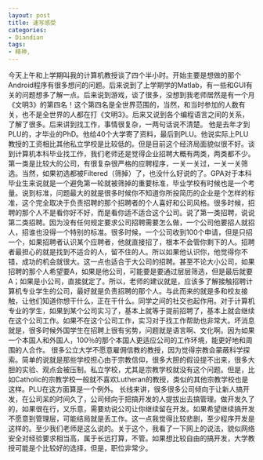 ```yaml
---
layout: post
title: 速写感受
categories:
- Diandian
tags:
- 精神, 
---
```

今天上午和上学期叫我的计算机教授谈了四个半小时。开始主要是想做的那个Android程序有很多想问的问题。后来说到了上学期学的Matlab，有一些和GUI有关的问题想多了解一点。后来说到游戏，谈了很多，没想到我老师居然是有一个月《文明3》的第四名！这个第四名是全世界范围的，当然，和当时参加的人数有关，也不是全世界的人都在打《文明3》。后来又说到各个编程语言之间的关系，了解了很多。后来讲到找工作，事情很复杂，一两句话说不清楚。 他是去年才到PLU的，才毕业的PhD。他给40个大学​寄了资料，最后到PLU。他说实际上PLU教授的工资相比其他私立学校是比较低的。但是目前这个经济局面貌似很不好。谈到计算机本科毕业找工作，我们老师还是觉得​企业招聘大概有两类，两类都不少。第一类是比较大的公司，有很复杂很严格的应聘程序，一关一关过，一关一关筛选。当然，如果初选都被Filtered（筛掉）了，也没什么好说的了。GPA对于本科毕业生来说就是一个避免第一轮就被筛掉的重要标准，毕业学校有时候也是一个考量。说到标准，问题最大的就是很多时候你不知道你所投简历的企业是个怎样的标准，这个完全取决于负责招聘的那个招聘者的个人喜好和公司风格​。很多时候，招聘的那个人不是看你好不好，而是看你​适不适合这个公司。说了第一类招聘，说说第二类招聘。因为没有任何规定要求公司招聘需要怎么做，一个公司他要招人就招人，招谁也没得一个特别的标准。很多时候，一个公司收到100个申请，但是只招一个，如果招聘者​认识某个应聘者，他就直接招了，根本不会管你剩下的人。招聘者最担心的就是找到不适合的人，留不住的人。所以如果他认识你，他觉得你不错，成功的机会就很大。这一点也适合于大公司的招聘。甚至不论大小公司，如果招聘的那个人希望要A，如果是他公司，可能要是要通过层层筛选，但是最后就要A；如果是小公司，直接就定了。所以，老师的建议就是，应该多了解接触招聘计算机专业学生的公司，最好就是负责招聘的那个人。与此而来的就是多和校友接触，让他们知道你想干什么，正在干什么。同学之间的社交也起作用。对于计算机专业的学生，如果到某个公司实习了，基本上就等于提前招聘了，基本上就会继续在这个公司工作。如果不在这个公司工作，实习对于找工作帮助也非常大。坏消息就是，很多时候外国学生在招聘上很有劣势，问题就是语言啊、文化啊。因为如果一个本国人和外国人，100％的那个本国人更适应公司的工作环境，能​更好地和周围的人合作。 很多公立大学不愿意雇佣信教的教授，因为觉得宗教会蒙蔽科学探索。简单的说就是那些学校担心由于宗教信仰，很多大胆的假设提不出来，很多大胆的实验、观点会被压制。私立学校，尤其是宗教学校就没有这个问题。但是，比如Catholic的宗教学校一般就不喜欢Lutheran的教授，类似的其他宗教学校也是这样。PLU在这方面算是一个例外。 长线来讲，很多很多公司倾向于让新人搞开发，在公司呆的时间久了，公司倾向于把搞开发的人提拔出去搞管理。做开发久了的，如果很在行，又乐意，需要劝说公司让你继续留在开发。如果希望继续搞开发不愿意到管理层，可能结局就是丢工作。这一点我觉得比较悲剧，至少程序开发是这样的。至少我们老师是这么说的。关于这个，我看了一下网上的说法，貌似网络安全对经验要求相当高，属于长远打算，不管。如果想比较自由的搞开发，大学教授可能是个比较好的选择，但是，职位非常少。